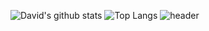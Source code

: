 ![David's github stats](https://github-readme-stats.vercel.app/api?username=David-Byun&theme=dark&show_icons=true)
![Top Langs](https://github-readme-stats.vercel.app/api/top-langs/?username=David-Byun&layout=compact&theme=tokyonight)
![header](https://capsule-render.vercel.app/api?type=wave&color=auto&height=300&section=header&text=백엔드%20가자!&fontSize=90)
